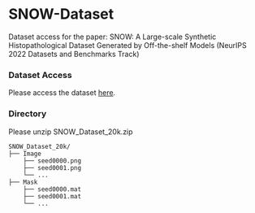 # SNOW-Dataset
Dataset access for the paper: SNOW: A Large-scale Synthetic Histopathological Dataset Generated by Off-the-shelf Models (NeurIPS 2022 Datasets and Benchmarks Track)


### Dataset Access
Please access the dataset [here](https://drive.google.com/file/d/14vkvhcUFN4rUk3R_CGvRD8ofuhaKhwiM/view?usp=sharing). 

### Directory

Please unzip SNOW_Dataset_20k.zip

```
SNOW_Dataset_20k/
├── Image
    ├── seed0000.png
    ├── seed0001.png
    └── ...
├── Mask
    ├── seed0000.mat
    ├── seed0001.mat
    └── ...
```

